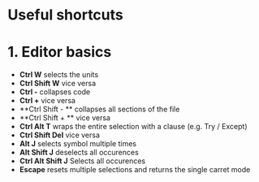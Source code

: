 # Useful shortcuts

# 1. Editor basics

- **Ctrl W** selects the units
- **Ctrl Shift W** vice versa
- **Ctrl -** collapses code
- **Ctrl +** vice versa
- **Ctrl Shift - ** collapses all sections of the file
- **Ctrl Shift + ** vice versa
- **Ctrl Alt T** wraps the entire selection with a clause (e.g. Try / Except)
- **Ctrl Shift Del** vice versa
- **Alt J** selects symbol multiple times
- **Alt Shift J** deselects all occurences
- **Ctrl Alt Shift J** Selects all occurences
- **Escape** resets multiple selections and returns the single carret mode